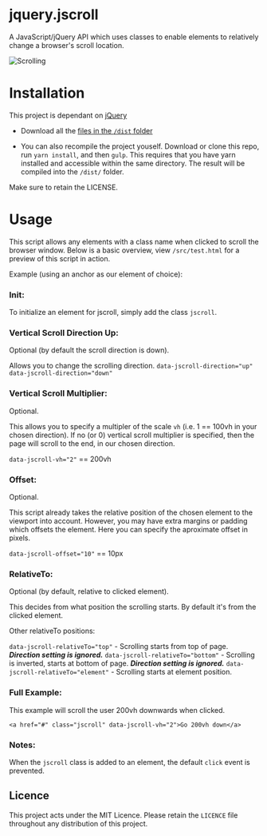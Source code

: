 # jquery.jscroll
A JavaScript/jQuery API which uses classes to enable elements to relatively change a browser's scroll location.

![Scrolling](https://i.imgur.com/pm9fVG1.png)

# Installation

This project is dependant on [jQuery](https://jquery.com/)

* Download all the [files in the `/dist` folder](https://github.com/mintymatt/jquery.jscroll/tree/master/dist)

* You can also recompile the project youself. Download or clone this repo, run `yarn install`, and then `gulp`. 
This requires that you have yarn installed and accessible within the same directory. The result will be compiled
into the `/dist/` folder.

Make sure to retain the LICENSE.

# Usage

This script allows any elements with a class name when clicked to scroll the browser window. 
Below is a basic overview, view `/src/test.html` for a preview of this script in action.

Example (using an anchor as our element of choice):

### Init:
To initialize an element for jscroll, simply add the class `jscroll`.

### Vertical Scroll Direction Up:
Optional (by default the scroll direction is down).

Allows you to change the scrolling direction.
`data-jscroll-direction="up"`
`data-jscroll-direction="down"`

### Vertical Scroll Multiplier:
Optional.

This allows you to specify a multipler of the scale `vh` (i.e. 1 == 100vh in your chosen direction).
If no (or 0) vertical scroll multiplier is specified, then the page will scroll to the end, in our chosen direction.

`data-jscroll-vh="2"` == 200vh

### Offset:
Optional.

This script already takes the relative position of the chosen element to the viewport into account. However, you may have
extra margins or padding which offsets the element. Here you can specify the aproximate offset in pixels.

`data-jscroll-offset="10"` == 10px

### RelativeTo:
Optional (by default, relative to clicked element).

This decides from what position the scrolling starts. By default it's from the clicked element.

Other relativeTo positions:

`data-jscroll-relativeTo="top"`			- Scrolling starts from top of page. ***Direction setting is ignored.***
`data-jscroll-relativeTo="bottom"`		- Scrolling is inverted, starts at bottom of page. ***Direction setting is ignored.***
`data-jscroll-relativeTo="element"`		-	 Scrolling starts at element position.

### Full Example:
This example will scroll the user 200vh downwards when clicked.

`<a href="#" class="jscroll" data-jscroll-vh="2">Go 200vh down</a>`

### Notes:
When the `jscroll` class is added to an element, the default `click` event is prevented.

## Licence

This project acts under the MIT Licence. Please retain the `LICENCE` file throughout any distribution of this project.
